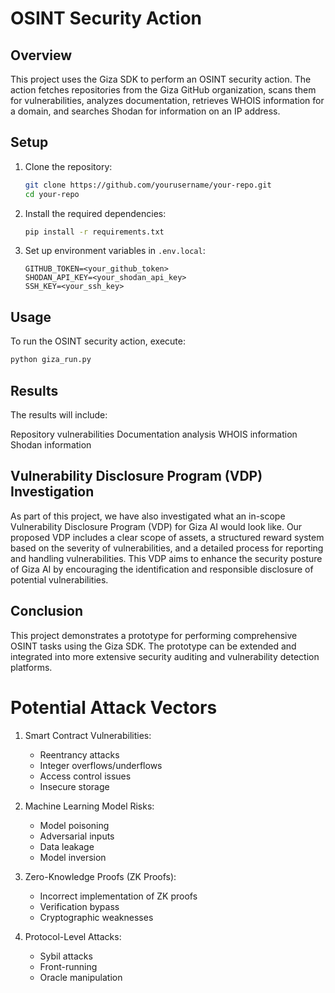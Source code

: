 # OSINT Security Action

## Overview
This project uses the Giza SDK to perform an OSINT security action. The action fetches repositories from the Giza GitHub organization, scans them for vulnerabilities, analyzes documentation, retrieves WHOIS information for a domain, and searches Shodan for information on an IP address.

## Setup
1. Clone the repository:
    ```sh
    git clone https://github.com/yourusername/your-repo.git
    cd your-repo
    ```

2. Install the required dependencies:
    ```sh
    pip install -r requirements.txt
    ```

3. Set up environment variables in `.env.local`:
    ```plaintext
    GITHUB_TOKEN=<your_github_token>
    SHODAN_API_KEY=<your_shodan_api_key>
    SSH_KEY=<your_ssh_key>
    ```

## Usage
To run the OSINT security action, execute:
```sh
python giza_run.py
```

## Results
The results will include:

Repository vulnerabilities
Documentation analysis
WHOIS information
Shodan information

## Vulnerability Disclosure Program (VDP) Investigation
As part of this project, we have also investigated what an in-scope Vulnerability Disclosure Program (VDP) for Giza AI would look like. Our proposed VDP includes a clear scope of assets, a structured reward system based on the severity of vulnerabilities, and a detailed process for reporting and handling vulnerabilities. This VDP aims to enhance the security posture of Giza AI by encouraging the identification and responsible disclosure of potential vulnerabilities.

## Conclusion

This project demonstrates a prototype for performing comprehensive OSINT tasks using the Giza SDK. The prototype can be extended and integrated into more extensive security auditing and vulnerability detection platforms.

# Potential Attack Vectors
1. Smart Contract Vulnerabilities:
    - Reentrancy attacks
    - Integer overflows/underflows
    - Access control issues
    - Insecure storage

2. Machine Learning Model Risks:
    - Model poisoning
    - Adversarial inputs
    - Data leakage
    - Model inversion

3. Zero-Knowledge Proofs (ZK Proofs):
    - Incorrect implementation of ZK proofs
    - Verification bypass
    - Cryptographic weaknesses

4. Protocol-Level Attacks:
    - Sybil attacks
    - Front-running
    - Oracle manipulation


